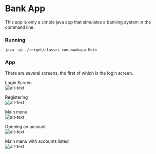 # Bank App

This  app is only a simple java app that simulates a banking system in the command line.

### Running

`java -cp ./target/classes com.bankapp.Main`

### App

There are several screens, the first of which is the login screen.

Login Screen  
![alt-text](https://github.com/spencermitton/BankApp/blob/master/readme-images/image1.png)

Registering  
![alt-text](https://github.com/spencermitton/BankApp/blob/master/readme-images/image2.png)

Main menu  
![alt-text](https://github.com/spencermitton/BankApp/blob/master/readme-images/image3.png)

Opening an account  
![alt-text](https://github.com/spencermitton/BankApp/blob/master/readme-images/image4.png)

Main menu with accounts listed  
![alt-text](https://github.com/spencermitton/BankApp/blob/master/readme-images/image5.png)